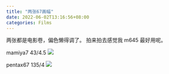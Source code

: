 ```yaml
---
title: "两张67画幅"
date: 2022-06-02T13:16:56+08:00
categories: Films
---
```

两张都是电影卷，偏色懒得调了。
拍来拍去感觉我 m645 最好用呢。

mamiya7 43/4.5
![](https://i04.cc/r/202206021314180.jpg)

pentax67 135/4
![](https://i04.cc/r/202206021314179.jpg)
